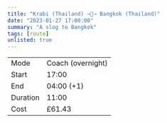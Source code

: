 ```yaml
---
title: "Krabi (Thailand) ⇢🚌⇢ Bangkok (Thailand)"
date: "2023-01-27 17:00:00"
summary: "A slog to Bangkok"
tags: [route]
unlisted: true
---
```


|  |   |
|---|---|
| Mode | Coach (overnight)  |
| Start | 17:00  |
| End | 04:00 (+1)  |
| Duration | 11:00 |
| Cost | £61.43 |